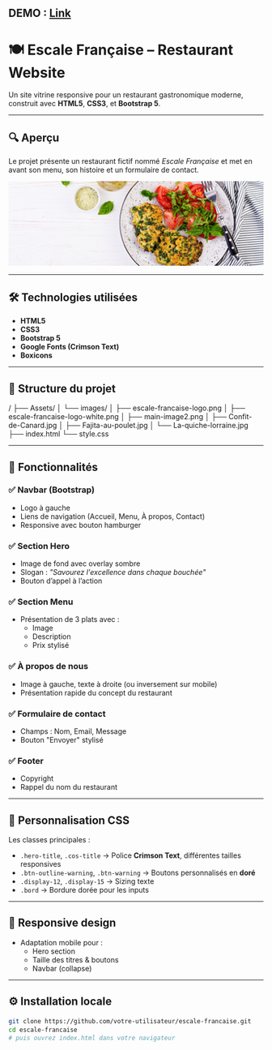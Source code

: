 DEMO : [Link](https://owner-avatar-bootstrap-restaurant-c.vercel.app/)
---
# 🍽️ Escale Française – Restaurant Website

Un site vitrine responsive pour un restaurant gastronomique moderne, construit avec **HTML5**, **CSS3**, et **Bootstrap 5**.

---

## 🔍 Aperçu

Le projet présente un restaurant fictif nommé *Escale Française* et met en avant son menu, son histoire et un formulaire de contact.

![screenshot](Assets/images/main-image2.png) <!-- Remplacer par une capture réelle si nécessaire -->

---

## 🛠️ Technologies utilisées

- **HTML5**
- **CSS3**
- **Bootstrap 5**
- **Google Fonts (Crimson Text)**
- **Boxicons**

---

## 📁 Structure du projet

 /
├── Assets/
│ └── images/
│ ├── escale-francaise-logo.png
│ ├── escale-francaise-logo-white.png
│ ├── main-image2.png
│ ├── Confit-de-Canard.jpg
│ ├── Fajita-au-poulet.jpg
│ └── La-quiche-lorraine.jpg
├── index.html
└── style.css 


---

## 🧩 Fonctionnalités

### ✅ Navbar (Bootstrap)
- Logo à gauche
- Liens de navigation (Accueil, Menu, À propos, Contact)
- Responsive avec bouton hamburger

### ✅ Section Hero
- Image de fond avec overlay sombre
- Slogan : *"Savourez l'excellence dans chaque bouchée"*
- Bouton d’appel à l’action

### ✅ Section Menu
- Présentation de 3 plats avec :
  - Image
  - Description
  - Prix stylisé

### ✅ À propos de nous
- Image à gauche, texte à droite (ou inversement sur mobile)
- Présentation rapide du concept du restaurant

### ✅ Formulaire de contact
- Champs : Nom, Email, Message
- Bouton "Envoyer" stylisé

### ✅ Footer
- Copyright
- Rappel du nom du restaurant

---

## 🎨 Personnalisation CSS

Les classes principales :
- `.hero-title`, `.cos-title` → Police **Crimson Text**, différentes tailles responsives
- `.btn-outline-warning`, `.btn-warning` → Boutons personnalisés en **doré**
- `.display-12`, `.display-15` → Sizing texte
- `.bord` → Bordure dorée pour les inputs

---

## 📱 Responsive design

- Adaptation mobile pour :
  - Hero section
  - Taille des titres & boutons
  - Navbar (collapse)

---

## ⚙️ Installation locale

```bash
git clone https://github.com/votre-utilisateur/escale-francaise.git
cd escale-francaise
# puis ouvrez index.html dans votre navigateur
 
